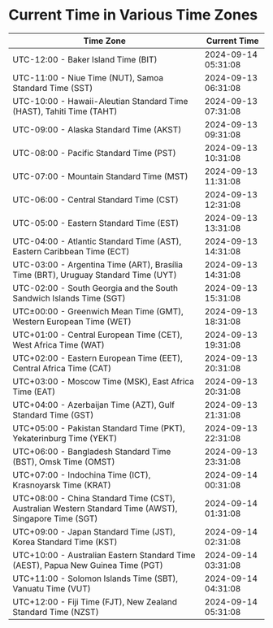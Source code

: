 # Current Time in Various Time Zones

| Time Zone | Current Time |
|-----------|--------------|
| UTC-12:00 - Baker Island Time (BIT) | 2024-09-14 05:31:08 |
| UTC-11:00 - Niue Time (NUT), Samoa Standard Time (SST) | 2024-09-13 06:31:08 |
| UTC-10:00 - Hawaii-Aleutian Standard Time (HAST), Tahiti Time (TAHT) | 2024-09-13 07:31:08 |
| UTC-09:00 - Alaska Standard Time (AKST) | 2024-09-13 09:31:08 |
| UTC-08:00 - Pacific Standard Time (PST) | 2024-09-13 10:31:08 |
| UTC-07:00 - Mountain Standard Time (MST) | 2024-09-13 11:31:08 |
| UTC-06:00 - Central Standard Time (CST) | 2024-09-13 12:31:08 |
| UTC-05:00 - Eastern Standard Time (EST) | 2024-09-13 13:31:08 |
| UTC-04:00 - Atlantic Standard Time (AST), Eastern Caribbean Time (ECT) | 2024-09-13 14:31:08 |
| UTC-03:00 - Argentina Time (ART), Brasília Time (BRT), Uruguay Standard Time (UYT) | 2024-09-13 14:31:08 |
| UTC-02:00 - South Georgia and the South Sandwich Islands Time (SGT) | 2024-09-13 15:31:08 |
| UTC±00:00 - Greenwich Mean Time (GMT), Western European Time (WET) | 2024-09-13 18:31:08 |
| UTC+01:00 - Central European Time (CET), West Africa Time (WAT) | 2024-09-13 19:31:08 |
| UTC+02:00 - Eastern European Time (EET), Central Africa Time (CAT) | 2024-09-13 20:31:08 |
| UTC+03:00 - Moscow Time (MSK), East Africa Time (EAT) | 2024-09-13 20:31:08 |
| UTC+04:00 - Azerbaijan Time (AZT), Gulf Standard Time (GST) | 2024-09-13 21:31:08 |
| UTC+05:00 - Pakistan Standard Time (PKT), Yekaterinburg Time (YEKT) | 2024-09-13 22:31:08 |
| UTC+06:00 - Bangladesh Standard Time (BST), Omsk Time (OMST) | 2024-09-13 23:31:08 |
| UTC+07:00 - Indochina Time (ICT), Krasnoyarsk Time (KRAT) | 2024-09-14 00:31:08 |
| UTC+08:00 - China Standard Time (CST), Australian Western Standard Time (AWST), Singapore Time (SGT) | 2024-09-14 01:31:08 |
| UTC+09:00 - Japan Standard Time (JST), Korea Standard Time (KST) | 2024-09-14 02:31:08 |
| UTC+10:00 - Australian Eastern Standard Time (AEST), Papua New Guinea Time (PGT) | 2024-09-14 03:31:08 |
| UTC+11:00 - Solomon Islands Time (SBT), Vanuatu Time (VUT) | 2024-09-14 04:31:08 |
| UTC+12:00 - Fiji Time (FJT), New Zealand Standard Time (NZST) | 2024-09-14 05:31:08 |
